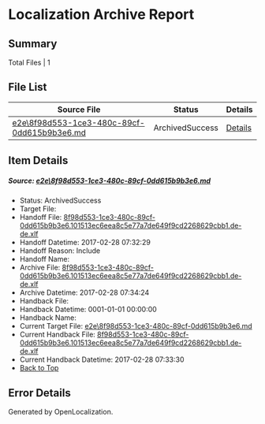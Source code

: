 # <a name='report-top'></a> Localization Archive Report

## Summary
 Total Files | 1

## File List
 Source File | Status | Details 
 ----------- | ------ | ------- 
 [e2e\8f98d553-1ce3-480c-89cf-0dd615b9b3e6.md](https://github.com/OpenLocalizationTestOrg/ol-test4/blob/f9e6529fdca62dc5ea17d3dc1b9018a431f07841/e2e/8f98d553-1ce3-480c-89cf-0dd615b9b3e6.md) | ArchivedSuccess | [Details](#d14d610ad1d32f80c3473c7cdb2a0c449bd115f83)

## Item Details
##### <a name='d14d610ad1d32f80c3473c7cdb2a0c449bd115f83'></a> Source: [e2e\8f98d553-1ce3-480c-89cf-0dd615b9b3e6.md](https://github.com/OpenLocalizationTestOrg/ol-test4/blob/f9e6529fdca62dc5ea17d3dc1b9018a431f07841/e2e/8f98d553-1ce3-480c-89cf-0dd615b9b3e6.md)
* Status: ArchivedSuccess
* Target File: 
* Handoff File: [8f98d553-1ce3-480c-89cf-0dd615b9b3e6.101513ec6eea8c5e77a7de649f9cd2268629cbb1.de-de.xlf](https://github.com/OpenLocalizationTestOrg/ol-test4-handoff/blob/f4beecb04b3cfa70cf23551f6d99563b7b8ba010/ol-handoff/OpenLocalizationTestOrg/ol-test4-dede/xinjiang/ht/8f98d553-1ce3-480c-89cf-0dd615b9b3e6.101513ec6eea8c5e77a7de649f9cd2268629cbb1.de-de.xlf)
* Handoff Datetime: 2017-02-28 07:32:29
* Handoff Reason: Include
* Handoff Name: 
* Archive File: [8f98d553-1ce3-480c-89cf-0dd615b9b3e6.101513ec6eea8c5e77a7de649f9cd2268629cbb1.de-de.xlf](https://github.com/OpenLocalizationTestOrg/ol-test4-handoff/blob/2b9b5503edf67906ef813b2ff88946e182887baa/ol-archive/OpenLocalizationTestOrg/ol-test4-dede/xinjiang/ht/8f98d553-1ce3-480c-89cf-0dd615b9b3e6.101513ec6eea8c5e77a7de649f9cd2268629cbb1.de-de.xlf)
* Archive Datetime: 2017-02-28 07:34:24
* Handback File: 
* Handback Datetime: 0001-01-01 00:00:00
* Handback Name: 
* Current Target File: [e2e\8f98d553-1ce3-480c-89cf-0dd615b9b3e6.md](https://github.com/OpenLocalizationTestOrg/ol-test4-dede/blob/f23fbb65166e6cca923a0716fc9411476a502c0d/e2e/8f98d553-1ce3-480c-89cf-0dd615b9b3e6.md)
* Current Handback File: [8f98d553-1ce3-480c-89cf-0dd615b9b3e6.101513ec6eea8c5e77a7de649f9cd2268629cbb1.de-de.xlf](https://github.com/OpenLocalizationTestOrg/ol-test4-handback/blob/08d9a655715b7a2927360ed09e6acdffb1837d02/ol-handback/OpenLocalizationTestOrg/ol-test4-dede/xinjiang/ht/8f98d553-1ce3-480c-89cf-0dd615b9b3e6.101513ec6eea8c5e77a7de649f9cd2268629cbb1.de-de.xlf)
* Current Handback Datetime: 2017-02-28 07:33:30
* [Back to Top](#report-top)


## Error Details

Generated by OpenLocalization.
